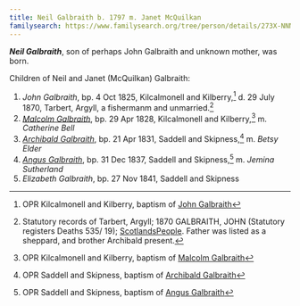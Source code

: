 ```yaml
---
title: Neil Galbraith b. 1797 m. Janet McQuilkan
familysearch: https://www.familysearch.org/tree/person/details/273X-NNN
---
```


***Neil Galbraith***, son of perhaps John Galbraith and unknown mother, was born.


Children of Neil and Janet (McQuilkan) Galbraith:

1. *John Galbraith*, bp. 4 Oct 1825, Kilcalmonell and Kilberry,[^john-birth] d. 29 July 1870, Tarbert, Argyll, a fishermanm and unmarried.[^john-death]
2. *[Malcolm Galbraith](galbraith-malcolm-1828-bell.md)*, bp. 29 Apr 1828, Kilcalmonell and Kilberry,[^malcolm-birth] m. *Catherine Bell*
3. *[Archibald Galbraith](galbraith-archibald-1831-elder.md)*, bp. 21 Apr 1831, Saddell and Skipness,[^archibald-birth] m. *Betsy Elder*
4. *[Angus Galbraith](galbraith-angus-1837-sutherland.md)*, bp. 31 Dec 1837, Saddell and Skipness,[^angus-birth] m. *Jemina Sutherland*
5. *Elizabeth Galbraith*, bp. 27 Nov 1841, Saddell and Skipness


[^john-birth]: OPR Kilcalmonell and Kilberry, baptism of [John Galbraith](/sources/opr-kilcalmonell-kilberry-births.md#1825-10-04-john-galbraith)

[^john-death]: Statutory records of Tarbert, Argyll; 1870 GALBRAITH, JOHN (Statutory registers Deaths 535/ 19); [ScotlandsPeople](https://www.scotlandspeople.gov.uk/images/D1870_535_00_0007Z).  Father was listed as a sheppard, and brother Archibald present.

[^archibald-birth]: OPR Saddell and Skipness, baptism of [Archibald Galbraith](/sources/opr-saddell-skipness-births.md#1831-04-21-archibald-galbraith)

[^malcolm-birth]: OPR Kilcalmonell and Kilberry, baptism of [Malcolm Galbraith](/sources/opr-kilcalmonell-kilberry-births.md#1828-04-29-malcolm-galbraith)

[^angus-birth]: OPR Saddell and Skipness, baptism of [Angus Galbraith](/sources/opr-saddell-skipness-births.md#1837-12-31-angus-galbraith)







